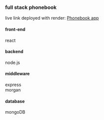 ### full stack phonebook

live link deployed with render: [Phonebook app](https://phonebook-3r6w.onrender.com/)

#### front-end

react

#### backend

node.js

#### middleware

express <br>
morgan

#### database

mongoDB
